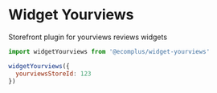 # Widget Yourviews

Storefront plugin for yourviews reviews widgets

```js
import widgetYourviews from '@ecomplus/widget-yourviews'

widgetYourviews({
  yourviewsStoreId: 123
})
```
